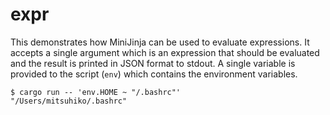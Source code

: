 # expr

This demonstrates how MiniJinja can be used to evaluate expressions.  It accepts a single
argument which is an expression that should be evaluated and the result is printed in JSON
format to stdout.  A single variable is provided to the script (`env`) which contains the
environment variables.

```console
$ cargo run -- 'env.HOME ~ "/.bashrc"'
"/Users/mitsuhiko/.bashrc"
```
